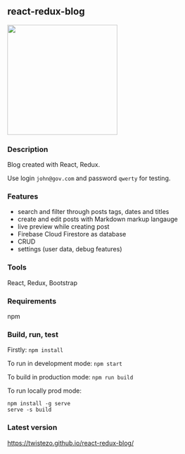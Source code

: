 ## react-redux-blog

<img src="https://udayrajon.files.wordpress.com/2018/03/work-in-progress.jpg" width="250"/>

### Description

Blog created with React, Redux.

Use login `john@gov.com` and password `qwerty` for testing.

### Features

- search and filter through posts tags, dates and titles
- create and edit posts with Markdown markup langauge
- live preview while creating post
- Firebase Cloud Firestore as database
- CRUD
- settings (user data, debug features)

### Tools

React, Redux, Bootstrap

### Requirements

npm

### Build, run, test

Firstly: `npm install`

To run in development mode: `npm start`

To build in production mode: `npm run build`

To run locally prod mode:

```
npm install -g serve
serve -s build

```

### Latest version

https://twistezo.github.io/react-redux-blog/

```

```
